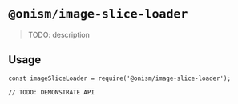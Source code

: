 # `@onism/image-slice-loader`

> TODO: description

## Usage

```
const imageSliceLoader = require('@onism/image-slice-loader');

// TODO: DEMONSTRATE API
```
